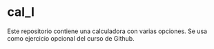 # cal_I
Este repositorio contiene una calculadora con varias opciones. Se usa como ejercicio opcional del curso de Github.
